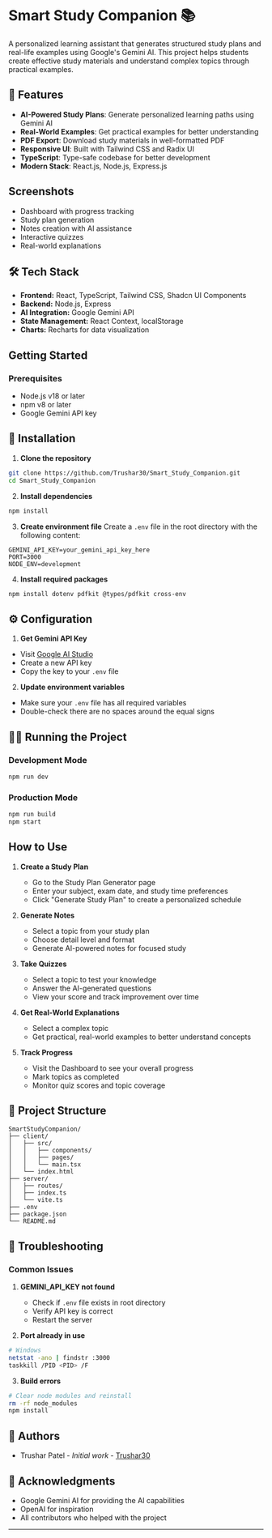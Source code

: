 # Smart Study Companion 📚

A personalized learning assistant that generates structured study plans and real-life examples using Google's Gemini AI. This project helps students create effective study materials and understand complex topics through practical examples.

## 🌟 Features

- **AI-Powered Study Plans**: Generate personalized learning paths using Gemini AI
- **Real-World Examples**: Get practical examples for better understanding
- **PDF Export**: Download study materials in well-formatted PDF
- **Responsive UI**: Built with Tailwind CSS and Radix UI
- **TypeScript**: Type-safe codebase for better development
- **Modern Stack**: React.js, Node.js, Express.js

## Screenshots

- Dashboard with progress tracking
- Study plan generation
- Notes creation with AI assistance
- Interactive quizzes
- Real-world explanations

## 🛠️ Tech Stack

- **Frontend:** React, TypeScript, Tailwind CSS, Shadcn UI Components
- **Backend:** Node.js, Express
- **AI Integration:** Google Gemini API
- **State Management:** React Context, localStorage
- **Charts:** Recharts for data visualization

## Getting Started

### Prerequisites

- Node.js v18 or later
- npm v8 or later
- Google Gemini API key

## 🚀 Installation

1. **Clone the repository**
```bash
git clone https://github.com/Trushar30/Smart_Study_Companion.git
cd Smart_Study_Companion
```

2. **Install dependencies**
```bash
npm install
```

3. **Create environment file**
Create a `.env` file in the root directory with the following content:
```plaintext
GEMINI_API_KEY=your_gemini_api_key_here
PORT=3000
NODE_ENV=development
```

4. **Install required packages**
```bash
npm install dotenv pdfkit @types/pdfkit cross-env
```

## ⚙️ Configuration

1. **Get Gemini API Key**
- Visit [Google AI Studio](https://makersuite.google.com/app/apikey)
- Create a new API key
- Copy the key to your `.env` file

2. **Update environment variables**
- Make sure your `.env` file has all required variables
- Double-check there are no spaces around the equal signs

## 🏃‍♂️ Running the Project

### Development Mode
```bash
npm run dev
```

### Production Mode
```bash
npm run build
npm start
```

## How to Use

1. **Create a Study Plan**
   - Go to the Study Plan Generator page
   - Enter your subject, exam date, and study time preferences
   - Click "Generate Study Plan" to create a personalized schedule

2. **Generate Notes**
   - Select a topic from your study plan
   - Choose detail level and format
   - Generate AI-powered notes for focused study

3. **Take Quizzes**
   - Select a topic to test your knowledge
   - Answer the AI-generated questions
   - View your score and track improvement over time

4. **Get Real-World Explanations**
   - Select a complex topic
   - Get practical, real-world examples to better understand concepts

5. **Track Progress**
   - Visit the Dashboard to see your overall progress
   - Mark topics as completed
   - Monitor quiz scores and topic coverage

## 📁 Project Structure

```
SmartStudyCompanion/
├── client/
│   ├── src/
│   │   ├── components/
│   │   ├── pages/
│   │   └── main.tsx
│   └── index.html
├── server/
│   ├── routes/
│   ├── index.ts
│   └── vite.ts
├── .env
├── package.json
└── README.md
```

## 🔧 Troubleshooting

### Common Issues

1. **GEMINI_API_KEY not found**
   - Check if `.env` file exists in root directory
   - Verify API key is correct
   - Restart the server

2. **Port already in use**
```bash
# Windows
netstat -ano | findstr :3000
taskkill /PID <PID> /F
```

3. **Build errors**
```bash
# Clear node modules and reinstall
rm -rf node_modules
npm install
```

## 👥 Authors

- Trushar Patel - *Initial work* - [Trushar30](https://github.com/Trushar30)

## 🙏 Acknowledgments

- Google Gemini AI for providing the AI capabilities
- OpenAI for inspiration
- All contributors who helped with the project

---
